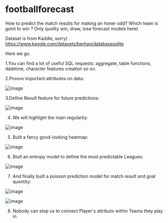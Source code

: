 # footballforecast
How to predict the match results for making an honer odd? Which team is goint to win ? 
Only quolity win, draw, lose forecast models here)

Dataset is from Kaddle, sorry)
https://www.kaggle.com/datasets/berhag/databasesqlite

Here we go. 

1.You can find a lot of useful SQL requests: aggregate, table functions, datetime, character features creation so on.

2.Proove important attributes on data:

![image](https://github.com/Christymacarena/footballforecast/assets/110884096/a3fa3e6d-cce9-4f7a-b48d-98bd53f06af1)

3.Define Result feature for future predictions:

![image](https://github.com/Christymacarena/footballforecast/assets/110884096/03293add-c672-48ac-bd28-11b7c56255be)

4. We will highlight the main regularity:

![image](https://github.com/Christymacarena/footballforecast/assets/110884096/3c19efd2-cfe0-40c2-acc9-19ce610562bd)

5. Built a fancy good-looking heatmap:

![image](https://github.com/Christymacarena/footballforecast/assets/110884096/abee82b3-cddd-44bb-a98f-11e8bd867752)

6. Biult an entropy model to define the most predictable Leagues:

![image](https://github.com/Christymacarena/footballforecast/assets/110884096/3a85307f-a1f6-4e7e-aa2e-e32889397501)

7. And finally built a poisson prediction model for match result and goal quontity:

![image](https://github.com/Christymacarena/footballforecast/assets/110884096/8569c359-a757-4520-b267-6b95b4174c7b)

![image](https://github.com/Christymacarena/footballforecast/assets/110884096/e4398ac9-bea6-43d0-80e5-bde999aa44e7)

8. Nobody can stop us to connect Player's attributs within Teams they play in.
